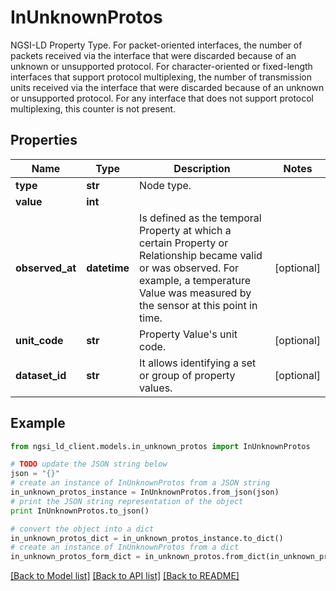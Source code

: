 # InUnknownProtos

NGSI-LD Property Type. For packet-oriented interfaces, the number of packets received via the interface that were discarded because of an unknown or unsupported protocol.  For character-oriented or fixed-length interfaces that support protocol multiplexing, the number of transmission units received via the interface that were discarded because of an unknown or unsupported protocol. For any interface that does not support protocol multiplexing, this counter is not present. 

## Properties
Name | Type | Description | Notes
------------ | ------------- | ------------- | -------------
**type** | **str** | Node type.  | 
**value** | **int** |  | 
**observed_at** | **datetime** | Is defined as the temporal Property at which a certain Property or Relationship became valid or was observed. For example, a temperature Value was measured by the sensor at this point in time.  | [optional] 
**unit_code** | **str** | Property Value&#39;s unit code.  | [optional] 
**dataset_id** | **str** | It allows identifying a set or group of property values.  | [optional] 

## Example

```python
from ngsi_ld_client.models.in_unknown_protos import InUnknownProtos

# TODO update the JSON string below
json = "{}"
# create an instance of InUnknownProtos from a JSON string
in_unknown_protos_instance = InUnknownProtos.from_json(json)
# print the JSON string representation of the object
print InUnknownProtos.to_json()

# convert the object into a dict
in_unknown_protos_dict = in_unknown_protos_instance.to_dict()
# create an instance of InUnknownProtos from a dict
in_unknown_protos_form_dict = in_unknown_protos.from_dict(in_unknown_protos_dict)
```
[[Back to Model list]](../README.md#documentation-for-models) [[Back to API list]](../README.md#documentation-for-api-endpoints) [[Back to README]](../README.md)


